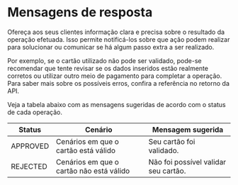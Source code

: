 # Mensagens de resposta

Ofereça aos seus clientes informação clara e precisa sobre o resultado da operação efetuada. Isso permite notificá-los sobre que ação podem realizar para solucionar ou comunicar se há algum passo extra a ser realizado.

Por exemplo, se o cartão utilizado não pode ser validado, pode-se recomendar que tente revisar se os dados inseridos estão realmente corretos ou utilizar outro meio de pagamento para completar a operação. Para saber mais sobre os possíveis erros, confira a referência no retorno da API.

Veja a tabela abaixo com as mensagens sugeridas de acordo com o status de cada operação.

| Status | Cenário | Mensagem sugerida |
|---|---|---|
| APPROVED | Cenários em que o cartão está válido | Seu cartão foi validado. |
| REJECTED | Cenários em que o cartão não está válido | Não foi possível validar seu cartão. |